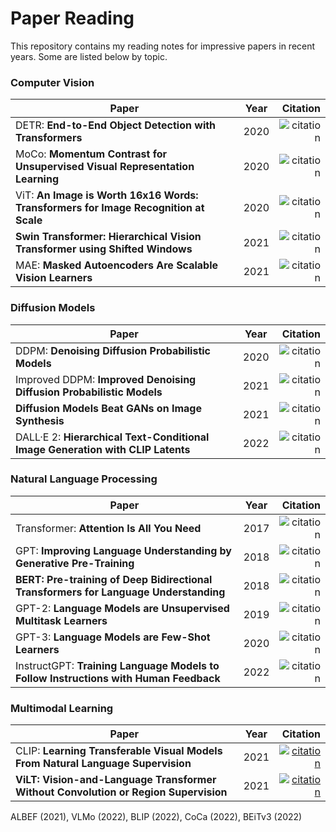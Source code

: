 # Paper Reading
This repository contains my reading notes for impressive papers in recent years. Some are listed below by topic.

### Computer Vision
| Paper | Year | Citation |
| -- | -- | --: |
| DETR: **End-to-End Object Detection with Transformers** | 2020 | ![citation](https://img.shields.io/badge/dynamic/json?label=citation&query=citationCount&url=https%3A%2F%2Fapi.semanticscholar.org%2Fgraph%2Fv1%2Fpaper%2F962dc29fdc3fbdc5930a10aba114050b82fe5a3e%3Ffields%3DcitationCount) |
| MoCo: **Momentum Contrast for Unsupervised Visual Representation Learning** | 2020 | ![citation](https://img.shields.io/badge/dynamic/json?label=citation&query=citationCount&url=https%3A%2F%2Fapi.semanticscholar.org%2Fgraph%2Fv1%2Fpaper%2Fadd2f205338d70e10ce5e686df4a690e2851bdfc%3Ffields%3DcitationCount) |
| ViT: **An Image is Worth 16x16 Words: Transformers for Image Recognition at Scale** | 2020 | ![citation](https://img.shields.io/badge/dynamic/json?label=citation&query=citationCount&url=https%3A%2F%2Fapi.semanticscholar.org%2Fgraph%2Fv1%2Fpaper%2F268d347e8a55b5eb82fb5e7d2f800e33c75ab18a%3Ffields%3DcitationCount) |
| **Swin Transformer: Hierarchical Vision Transformer using Shifted Windows** | 2021 | ![citation](https://img.shields.io/badge/dynamic/json?label=citation&query=citationCount&url=https%3A%2F%2Fapi.semanticscholar.org%2Fgraph%2Fv1%2Fpaper%2Fc8b25fab5608c3e033d34b4483ec47e68ba109b7%3Ffields%3DcitationCount) |
| MAE: **Masked Autoencoders Are Scalable Vision Learners** | 2021 | ![citation](https://img.shields.io/badge/dynamic/json?label=citation&query=citationCount&url=https%3A%2F%2Fapi.semanticscholar.org%2Fgraph%2Fv1%2Fpaper%2F6351ebb4a3287f5f3e1273464b3b91e5df5a16d7%3Ffields%3DcitationCount) |

### Diffusion Models
| Paper | Year | Citation |
| -- | -- | --: |
| DDPM: **Denoising Diffusion Probabilistic Models** | 2020 | ![citation](https://img.shields.io/badge/dynamic/json?label=citation&query=citationCount&url=https%3A%2F%2Fapi.semanticscholar.org%2Fgraph%2Fv1%2Fpaper%2F289db3be7bf77e06e75541ba93269de3d604ac72%3Ffields%3DcitationCount) |
| Improved DDPM: **Improved Denoising Diffusion Probabilistic Models** | 2021 | ![citation](https://img.shields.io/badge/dynamic/json?label=citation&query=citationCount&url=https%3A%2F%2Fapi.semanticscholar.org%2Fgraph%2Fv1%2Fpaper%2Fde18baa4964804cf471d85a5a090498242d2e79f%3Ffields%3DcitationCount) |
| **Diffusion Models Beat GANs on Image Synthesis** | 2021 | ![citation](https://img.shields.io/badge/dynamic/json?label=citation&query=citationCount&url=https%3A%2F%2Fapi.semanticscholar.org%2Fgraph%2Fv1%2Fpaper%2F64ea8f180d0682e6c18d1eb688afdb2027c02794%3Ffields%3DcitationCount) |
| DALL·E 2: **Hierarchical Text-Conditional Image Generation with CLIP Latents** | 2022 | ![citation](https://img.shields.io/badge/dynamic/json?label=citation&query=citationCount&url=https%3A%2F%2Fapi.semanticscholar.org%2Fgraph%2Fv1%2Fpaper%2Fc57293882b2561e1ba03017902df9fc2f289dea2%3Ffields%3DcitationCount) |

### Natural Language Processing
| Paper | Year | Citation |
| -- | -- | --: |
| Transformer: **Attention Is All You Need** | 2017 | ![citation](https://img.shields.io/badge/dynamic/json?label=citation&query=citationCount&url=https%3A%2F%2Fapi.semanticscholar.org%2Fgraph%2Fv1%2Fpaper%2F204e3073870fae3d05bcbc2f6a8e263d9b72e776%3Ffields%3DcitationCount) |
| GPT: **Improving Language Understanding by Generative Pre-Training** | 2018 | ![citation](https://img.shields.io/badge/dynamic/json?label=citation&query=citationCount&url=https%3A%2F%2Fapi.semanticscholar.org%2Fgraph%2Fv1%2Fpaper%2Fcd18800a0fe0b668a1cc19f2ec95b5003d0a5035%3Ffields%3DcitationCount) |
| **BERT: Pre-training of Deep Bidirectional Transformers for Language Understanding** | 2018 | ![citation](https://img.shields.io/badge/dynamic/json?label=citation&query=citationCount&url=https%3A%2F%2Fapi.semanticscholar.org%2Fgraph%2Fv1%2Fpaper%2Fdf2b0e26d0599ce3e70df8a9da02e51594e0e992%3Ffields%3DcitationCount) |
| GPT-2: **Language Models are Unsupervised Multitask Learners** | 2019 | ![citation](https://img.shields.io/badge/dynamic/json?label=citation&query=citationCount&url=https%3A%2F%2Fapi.semanticscholar.org%2Fgraph%2Fv1%2Fpaper%2F9405cc0d6169988371b2755e573cc28650d14dfe%3Ffields%3DcitationCount) |
| GPT-3: **Language Models are Few-Shot Learners** | 2020 | ![citation](https://img.shields.io/badge/dynamic/json?label=citation&query=citationCount&url=https%3A%2F%2Fapi.semanticscholar.org%2Fgraph%2Fv1%2Fpaper%2F6b85b63579a916f705a8e10a49bd8d849d91b1fc%3Ffields%3DcitationCount) |
| InstructGPT: **Training Language Models to Follow Instructions with Human Feedback** | 2022 | ![citation](https://img.shields.io/badge/dynamic/json?label=citation&query=citationCount&url=https%3A%2F%2Fapi.semanticscholar.org%2Fgraph%2Fv1%2Fpaper%2Fd766bffc357127e0dc86dd69561d5aeb520d6f4c%3Ffields%3DcitationCount) |

### Multimodal Learning
| Paper | Year | Citation |
| -- | -- | --: |
| CLIP: **Learning Transferable Visual Models From Natural Language Supervision** | 2021 | [![citation](https://img.shields.io/badge/dynamic/json?label=citation&query=citationCount&url=https%3A%2F%2Fapi.semanticscholar.org%2Fgraph%2Fv1%2Fpaper%2F6f870f7f02a8c59c3e23f407f3ef00dd1dcf8fc4%3Ffields%3DcitationCount)](https://www.semanticscholar.org/paper/Learning-Transferable-Visual-Models-From-Natural-Radford-Kim/6f870f7f02a8c59c3e23f407f3ef00dd1dcf8fc4) |
| **ViLT: Vision-and-Language Transformer Without Convolution or Region Supervision** | 2021 | [![citation](https://img.shields.io/badge/dynamic/json?label=citation&query=citationCount&url=https%3A%2F%2Fapi.semanticscholar.org%2Fgraph%2Fv1%2Fpaper%2F0839722fb5369c0abaff8515bfc08299efc790a1%3Ffields%3DcitationCount)](https://www.semanticscholar.org/paper/ViLT%3A-Vision-and-Language-Transformer-Without-or-Kim-Son/0839722fb5369c0abaff8515bfc08299efc790a1) |

ALBEF (2021), VLMo (2022), BLIP (2022), CoCa (2022), BEiTv3 (2022)